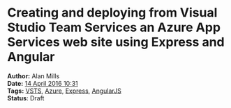Creating and deploying from Visual Studio Team Services an Azure App Services web site using Express and Angular
================================================================================================================
**Author:** Alan Mills  
**Date:** [14 April 2016 10:31](/blog/history/2016-04.md)  
**Tags:** [VSTS](/blog/categories/vsts.md), [Azure](/blog/categories/azure.md), [Express](/blog/categories/express.md), [AngularJS](/blog/categories/angularjs.md)   
**Status**: Draft
